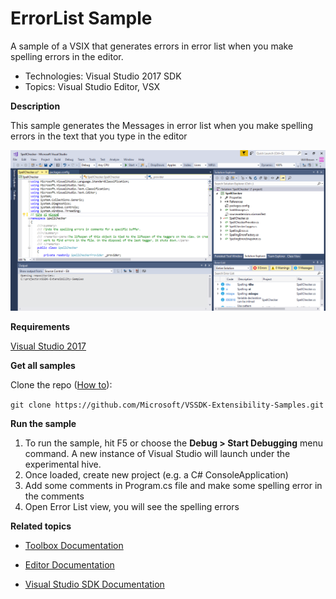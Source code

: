 
# ErrorList Sample
A sample of a VSIX that generates errors in error list when you make spelling errors in the editor.

* Technologies: Visual Studio 2017 SDK
* Topics: Visual Studio Editor, VSX

**Description**

This sample generates the Messages in error list when you make spelling errors in the text that you type in the editor


![image](C%23/Example.SpellingError.png)

**Requirements**

[ Visual Studio 2017 ](https://www.visualstudio.com/products/visual-studio-community-vs?wt.mc_id=o~display~github~vssdk)



**Get all samples**

Clone the repo ([How to](https://git-scm.com/book/en/v2/Git-Basics-Getting-a-Git-Repository#Cloning-an-Existing-Repository)):

`git clone https://github.com/Microsoft/VSSDK-Extensibility-Samples.git`

**Run the sample**

  1. To run the sample, hit F5 or choose the **Debug &gt; Start Debugging** menu command. A new instance of Visual Studio will launch under the experimental hive. 
  2. Once loaded, create new project (e.g. a C# ConsoleApplication) 
  3. Add some comments in Program.cs file and make some spelling error in the comments
  4. Open Error List view, you will see the spelling errors
  


**Related topics**

* [ Toolbox Documentation ](https://docs.microsoft.com/en-us/visualstudio/extensibility/creating-a-wpf-toolbox-control)

* [ Editor Documentation ](https://docs.microsoft.com/en-us/visualstudio/extensibility/editor-and-language-service-extensions)

* [ Visual Studio SDK Documentation ](https://docs.microsoft.com/en-us/visualstudio/extensibility/visual-studio-sdk)



